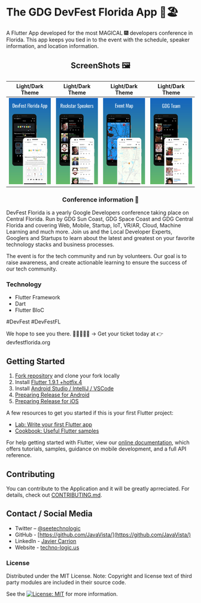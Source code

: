 # The GDG DevFest Florida App 🌴🏖️

A Flutter App developed for the most MAGICAL 🎆 developers conference in Florida. This app keeps you tied in to the event with the schedule, speaker information, and location information.

## <p align="center">ScreenShots 🖼️</p>

<center>

|              Light/Dark Theme               |               Light/Dark Theme             |             Light/Dark Theme               |               Light/Dark Theme             |
|   :--------------------------------:  |   :---------------------------------: |   :--------------------------------:  |   :---------------------------------: |
|   ![](./assets/images/screenshot_1v2.png)  | ![](./assets/images/screenshot_2v2.png) |   ![](./assets/images/screenshot_3v2.png)  |   ![](./assets/images/screenshot_4v2.png) |

</center>

### <p align="center">Conference information 🍊</p>


DevFest Florida is a yearly Google Developers conference taking place on Central Florida. Run by GDG Sun Coast, GDG Space Coast and GDG Central Florida and covering Web, Mobile, Startup, IoT, VR/AR, Cloud, Machine Learning and much more. Join us and the Local Developer Experts, Googlers and Startups to learn about the latest and greatest on your favorite technology stacks and business processes.

The event is for the tech community and run by volunteers. Our goal is to raise awareness, and create actionable learning to ensure the success of our tech community.

### Technology

- Flutter Framework
- Dart
- Flutter BloC

#DevFest #DevFestFL

We hope to see you there.  🙋‍♀️🙋🏿‍♂️ → Get your ticket today at 👉 devfestflorida.org

## Getting Started

1. [Fork repository](https://github.com/iampawan/GDG-DevFest-App/fork) and clone your fork locally
2. Install [Flutter 1.9.1 +hotfix.4](https://flutter.dev/docs/get-started/install)
3. Install [Android Studio / IntelliJ / VSCode](https://flutter.dev/docs/development/tools/android-studio)
4. [Preparing Release for Android](https://flutter.dev/docs/deployment/android)
5. [Preparing Release for iOS](https://flutter.dev/docs/deployment/ios)

A few resources to get you started if this is your first Flutter project:

- [Lab: Write your first Flutter app](https://flutter.dev/docs/get-started/codelab)
- [Cookbook: Useful Flutter samples](https://flutter.dev/docs/cookbook)

For help getting started with Flutter, view our
[online documentation](https://flutter.dev/docs), which offers tutorials,
samples, guidance on mobile development, and a full API reference.

## Contributing

You can contribute to the Application and it will be greatly aprreciated. For details, check out [CONTRIBUTING.md](CONTRIBUTING.md).

## Contact / Social Media

- Twitter – [@seetechnologic](https://twitter.com/seetechnologic)
- GitHub - [https://github.com/JavaVista/](https://github.com/JavaVista/)
- LinkedIn - [Javier Carrion](https://www.linkedin.com/in/technologic)
- Website - [techno-logic.us](https://www.techno-logic.us)

### License

Distributed under the MIT License. Note: Copyright and license text of third party modules are included in their source code.

See the [![License: MIT](https://img.shields.io/badge/License-MIT-yellow.svg)](LICENSE.md)
for more information.